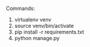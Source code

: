 Commands:

1. virtualenv venv
2. source venv/bin/activate
3. pip install -r requirements.txt
4. python manage.py
